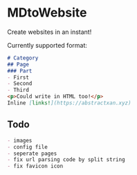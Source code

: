 # MDtoWebsite

Create websites in an instant!

Currently supported format:

``` md
# Category
## Page
### Part
- First
- Second
- Third
<p>Could write in HTML too!</p>
Inline [links!](https://abstractxan.xyz)

```

## Todo

``` md
- images
- config file
- seperate pages
- fix url parsing code by split string
- fix favicon icon
```
